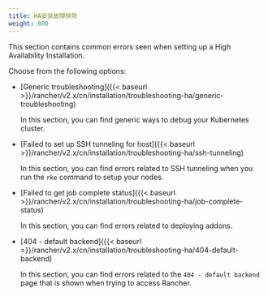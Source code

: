 ```yaml
---
title: HA安装故障排除
weight: 800
---
```

This section contains common errors seen when setting up a High Availability Installation.

Choose from the following options:

- [Generic troubleshooting]({{< baseurl >}}/rancher/v2.x/cn/installation/troubleshooting-ha/generic-troubleshooting)

	In this section, you can find generic ways to debug your Kubernetes cluster.

- [Failed to set up SSH tunneling for host]({{< baseurl >}}/rancher/v2.x/cn/installation/troubleshooting-ha/ssh-tunneling)

	In this section, you can find errors related to SSH tunneling when you run the `rke` command to setup your nodes.

- [Failed to get job complete status]({{< baseurl >}}/rancher/v2.x/cn/installation/troubleshooting-ha/job-complete-status)

	In this section, you can find errors related to deploying addons.

- [404 - default backend]({{< baseurl >}}/rancher/v2.x/cn/installation/troubleshooting-ha/404-default-backend)

	In this section, you can find errors related to the `404 - default backend` page that is shown when trying to access Rancher.

